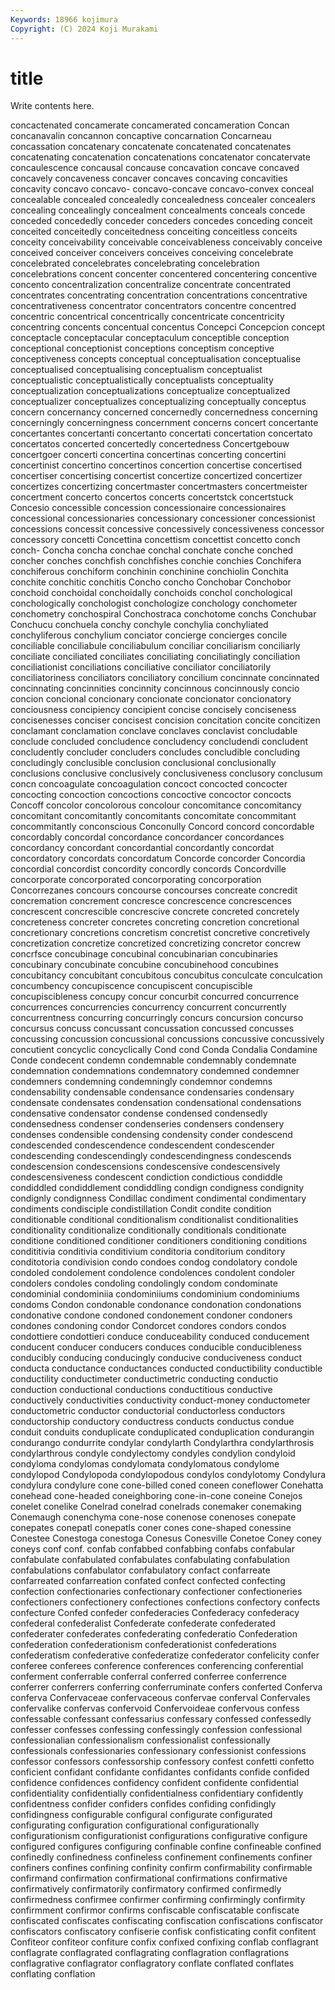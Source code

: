 ```yaml
---
Keywords: 18966 kojimura
Copyright: (C) 2024 Koji Murakami
---
```


# title

Write contents here.



 concactenated concamerate concamerated concameration Concan concanavalin concannon
concaptive concarnation Concarneau concassation concatenary concatenate concatenated concatenates concatenating concatenation
concatenations concatenator concatervate concaulescence concausal concause concavation concave concaved concavely
concaveness concaver concaves concaving concavities concavity concavo concavo- concavo-concave concavo-convex
conceal concealable concealed concealedly concealedness concealer concealers concealing concealingly concealment
concealments conceals concede conceded concededly conceder conceders concedes conceding conceit
conceited conceitedly conceitedness conceiting conceitless conceits conceity conceivability conceivable conceivableness
conceivably conceive conceived conceiver conceivers conceives conceiving concelebrate concelebrated concelebrates
concelebrating concelebration concelebrations concent concenter concentered concentering concentive concento concentralization
concentralize concentrate concentrated concentrates concentrating concentration concentrations concentrative concentrativeness concentrator
concentrators concentre concentred concentric concentrical concentrically concentricate concentricity concentring concents
concentual concentus Concepci Concepcion concept conceptacle conceptacular conceptaculum conceptible conception
conceptional conceptionist conceptions conceptism conceptive conceptiveness concepts conceptual conceptualisation conceptualise
conceptualised conceptualising conceptualism conceptualist conceptualistic conceptualistically conceptualists conceptuality conceptualization conceptualizations
conceptualize conceptualized conceptualizer conceptualizes conceptualizing conceptually conceptus concern concernancy concerned
concernedly concernedness concerning concerningly concerningness concernment concerns concert concertante concertantes
concertanti concertanto concertati concertation concertato concertatos concerted concertedly concertedness Concertgebouw
concertgoer concerti concertina concertinas concerting concertini concertinist concertino concertinos concertion
concertise concertised concertiser concertising concertist concertize concertized concertizer concertizes concertizing
concertmaster concertmasters concertmeister concertment concerto concertos concerts concertstck concertstuck Concesio
concessible concession concessionaire concessionaires concessional concessionaries concessionary concessioner concessionist concessions
concessit concessive concessively concessiveness concessor concessory concetti Concettina concettism concettist
concetto conch conch- Concha concha conchae conchal conchate conche conched
concher conches conchfish conchfishes conchie conchies Conchifera conchiferous conchiform conchinin
conchinine conchiolin Conchita conchite conchitic conchitis Concho concho Conchobar Conchobor
conchoid conchoidal conchoidally conchoids conchol conchological conchologically conchologist conchologize conchology
conchometer conchometry conchospiral Conchostraca conchotome conchs Conchubar Conchucu conchuela conchy
conchyle conchylia conchyliated conchyliferous conchylium conciator concierge concierges concile conciliable
conciliabule conciliabulum conciliar conciliarism conciliarly conciliate conciliated conciliates conciliating conciliatingly
conciliation conciliationist conciliations conciliative conciliator conciliatorily conciliatoriness conciliators conciliatory concilium
concinnate concinnated concinnating concinnities concinnity concinnous concinnously concio concion concional
concionary concionate concionator concionatory conciousness concipiency concipient concise concisely conciseness
concisenesses conciser concisest concision concitation concite concitizen conclamant conclamation conclave
conclaves conclavist concludable conclude concluded concludence concludency concludendi concludent concludently
concluder concluders concludes concludible concluding concludingly conclusible conclusion conclusional conclusionally
conclusions conclusive conclusively conclusiveness conclusory conclusum concn concoagulate concoagulation concoct
concocted concocter concocting concoction concoctions concoctive concoctor concocts Concoff concolor
concolorous concolour concomitance concomitancy concomitant concomitantly concomitants concomitate concommitant concommitantly
conconscious Conconully Concord concord concordable concordably concordal concordance concordancer concordances
concordancy concordant concordantial concordantly concordat concordatory concordats concordatum Concorde concorder
Concordia concordial concordist concordity concordly concords Concordville concorporate concorporated concorporating
concorporation Concorrezanes concours concourse concourses concreate concredit concremation concrement concresce
concrescence concrescences concrescent concrescible concrescive concrete concreted concretely concreteness concreter
concretes concreting concretion concretional concretionary concretions concretism concretist concretive concretively
concretization concretize concretized concretizing concretor concrew concrfsce concubinage concubinal concubinarian
concubinaries concubinary concubinate concubine concubinehood concubines concubitancy concubitant concubitous concubitus
conculcate conculcation concumbency concupiscence concupiscent concupiscible concupiscibleness concupy concur concurbit
concurred concurrence concurrences concurrencies concurrency concurrent concurrently concurrentness concurring concurringly
concurs concursion concurso concursus concuss concussant concussation concussed concusses concussing
concussion concussional concussions concussive concussively concutient concyclic concyclically Cond cond
Conda Condalia Condamine Conde condecent condemn condemnable condemnably condemnate condemnation
condemnations condemnatory condemned condemner condemners condemning condemningly condemnor condemns condensability
condensable condensance condensaries condensary condensate condensates condensation condensational condensations condensative
condensator condense condensed condensedly condensedness condenser condenseries condensers condensery condenses
condensible condensing condensity conder condescend condescended condescendence condescendent condescender condescending
condescendingly condescendingness condescends condescension condescensions condescensive condescensively condescensiveness condescent condiction
condictious condiddle condiddled condiddlement condiddling condign condigness condignity condignly condignness
Condillac condiment condimental condimentary condiments condisciple condistillation Condit condite condition
conditionable conditional conditionalism conditionalist conditionalities conditionality conditionalize conditionally conditionals conditionate
conditione conditioned conditioner conditioners conditioning conditions condititivia conditivia conditivium conditoria
conditorium conditory conditotoria condivision condo condoes condog condolatory condole condoled
condolement condolence condolences condolent condoler condolers condoles condoling condolingly condom
condominate condominial condominiia condominiiums condominium condominiums condoms Condon condonable condonance
condonation condonations condonative condone condoned condonement condoner condoners condones condoning
condor Condorcet condores condors condos condottiere condottieri conduce conduceability conduced
conducement conducent conducer conducers conduces conducible conducibleness conducibly conducing conducingly
conducive conduciveness conduct conducta conductance conductances conducted conductibility conductible conductility
conductimeter conductimetric conducting conductio conduction conductional conductions conductitious conductive conductively
conductivities conductivity conduct-money conductometer conductometric conductor conductorial conductorless conductors conductorship
conductory conductress conducts conductus condue conduit conduits conduplicate conduplicated conduplication
condurangin condurango condurrite condylar condylarth Condylarthra condylarthrosis condylarthrous condyle condylectomy
condyles condylion condyloid condyloma condylomas condylomata condylomatous condylome condylopod Condylopoda
condylopodous condylos condylotomy Condylura condylura condylure cone cone-billed coned coneen
coneflower Conehatta conehead cone-headed coneighboring cone-in-cone coneine Conejos conelet conelike
Conelrad conelrad conelrads conemaker conemaking Conemaugh conenchyma cone-nose conenose conenoses
conepate conepates conepatl conepatls coner cones cone-shaped conessine Conestee Conestoga
conestoga Conesus Conesville Conetoe Coney coney coneys conf conf. confab
confabbed confabbing confabs confabular confabulate confabulated confabulates confabulating confabulation confabulations
confabulator confabulatory confact confarreate confarreated confarreation confated confect confected confecting
confection confectionaries confectionary confectioner confectioneries confectioners confectionery confectiones confections confectory
confects confecture Confed confeder confederacies Confederacy confederacy confederal confederalist Confederate
confederate confederated confederater confederates confederating confederatio Confederation confederation confederationism confederationist
confederations confederatism confederative confederatize confederator confelicity confer conferee conferees conference
conferences conferencing conferential conferment conferrable conferral conferred conferree conferrence conferrer
conferrers conferring conferruminate confers conferted Conferva conferva Confervaceae confervaceous confervae
conferval Confervales confervalike confervas confervoid Confervoideae confervous confess confessable confessant
confessarius confessary confessed confessedly confesser confesses confessing confessingly confession confessional
confessionalian confessionalism confessionalist confessionally confessionals confessionaries confessionary confessionist confessions confessor
confessors confessorship confessory confest confetti confetto conficient confidant confidante confidantes
confidants confide confided confidence confidences confidency confident confidente confidential confidentiality
confidentially confidentialness confidentiary confidently confidentness confider confiders confides confiding confidingly
confidingness configurable configural configurate configurated configurating configuration configurational configurationally configurationism
configurationist configurations configurative configure configured configures configuring confinable confine confineable
confined confinedly confinedness confineless confinement confinements confiner confiners confines confining
confinity confirm confirmability confirmable confirmand confirmation confirmational confirmations confirmative confirmatively
confirmatorily confirmatory confirmed confirmedly confirmedness confirmee confirmer confirming confirmingly confirmity
confirmment confirmor confirms confiscable confiscatable confiscate confiscated confiscates confiscating confiscation
confiscations confiscator confiscators confiscatory confiserie confisk confisticating confit confitent Confiteor
confiteor confiture confix confixed confixing conflab conflagrant conflagrate conflagrated conflagrating
conflagration conflagrations conflagrative conflagrator conflagratory conflate conflated conflates conflating conflation
